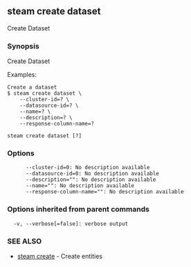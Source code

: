 ## steam create dataset

Create Dataset

### Synopsis


Create Dataset

Examples:

    Create a dataset
    $ steam create dataset \
        --cluster-id=? \
        --datasource-id=? \
        --name=? \
        --description=? \
        --response-column-name=?

```
steam create dataset [?]
```

### Options

```
      --cluster-id=0: No description available
      --datasource-id=0: No description available
      --description="": No description available
      --name="": No description available
      --response-column-name="": No description available
```

### Options inherited from parent commands

```
  -v, --verbose[=false]: verbose output
```

### SEE ALSO
* [steam create](steam_create.md)	 - Create entities

